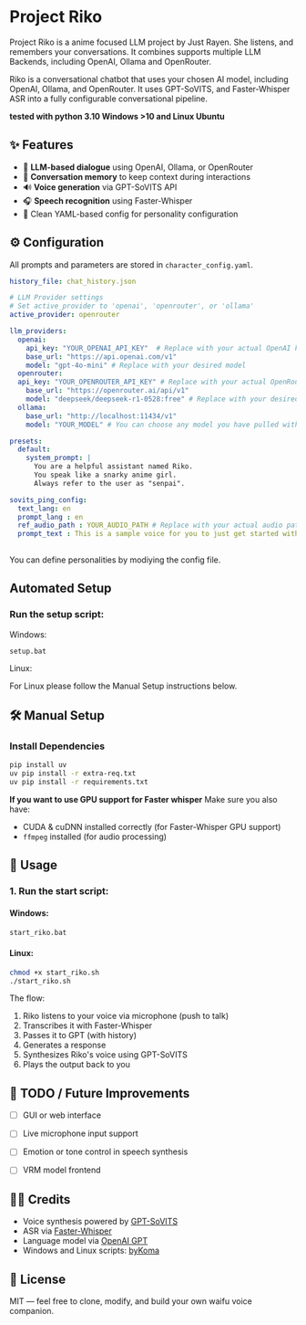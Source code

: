 # Project Riko

Project Riko is a anime focused LLM project by Just Rayen. She listens, and remembers your conversations. It combines supports multiple LLM Backends, including OpenAI, Ollama and OpenRouter.

Riko is a conversational chatbot that uses your chosen AI model, including OpenAI, Ollama, and OpenRouter. It uses GPT-SoVITS, and Faster-Whisper ASR into a fully configurable conversational pipeline. 

**tested with python 3.10 Windows >10 and Linux Ubuntu**
## ✨ Features

- 💬 **LLM-based dialogue** using OpenAI, Ollama, or OpenRouter
- 🧠 **Conversation memory** to keep context during interactions
- 🔊 **Voice generation** via GPT-SoVITS API
- 🎧 **Speech recognition** using Faster-Whisper
- 📁 Clean YAML-based config for personality configuration


## ⚙️ Configuration

All prompts and parameters are stored in `character_config.yaml`.

```yaml
history_file: chat_history.json

# LLM Provider settings
# Set active_provider to 'openai', 'openrouter', or 'ollama'
active_provider: openrouter

llm_providers:
  openai:
    api_key: "YOUR_OPENAI_API_KEY"  # Replace with your actual OpenAI key
    base_url: "https://api.openai.com/v1"
    model: "gpt-4o-mini" # Replace with your desired model
  openrouter:
  api_key: "YOUR_OPENROUTER_API_KEY" # Replace with your actual OpenRouter key
    base_url: "https://openrouter.ai/api/v1"
    model: "deepseek/deepseek-r1-0528:free" # Replace with your desired model
  ollama:
    base_url: "http://localhost:11434/v1"
    model: "YOUR_MODEL" # You can choose any model you have pulled with Ollama

presets:
  default:
    system_prompt: |
      You are a helpful assistant named Riko.
      You speak like a snarky anime girl.
      Always refer to the user as "senpai".

sovits_ping_config:
  text_lang: en
  prompt_lang : en
  ref_audio_path : YOUR_AUDIO_PATH # Replace with your actual audio path
  prompt_text : This is a sample voice for you to just get started with because it sounds kind of cute but just make sure this doesn't have long silences.
  
````

You can define personalities by modiying the config file.

## Automated Setup

### Run the setup script:
Windows:

    setup.bat

Linux:

  For Linux please follow the Manual Setup instructions below.


## 🛠️ Manual Setup

### Install Dependencies

```bash
pip install uv 
uv pip install -r extra-req.txt
uv pip install -r requirements.txt
```

**If you want to use GPU support for Faster whisper** Make sure you also have:

* CUDA & cuDNN installed correctly (for Faster-Whisper GPU support)
* `ffmpeg` installed (for audio processing)


## 🧪 Usage

### 1. Run the start script:
#### Windows:
```bash
start_riko.bat
````
#### Linux:
```bash
chmod +x start_riko.sh
./start_riko.sh
```

The flow:

1. Riko listens to your voice via microphone (push to talk)
2. Transcribes it with Faster-Whisper
3. Passes it to GPT (with history)
4. Generates a response
5. Synthesizes Riko's voice using GPT-SoVITS
6. Plays the output back to you


## 📌 TODO / Future Improvements

* [ ] GUI or web interface
* [ ] Live microphone input support
* [ ] Emotion or tone control in speech synthesis
* [ ] VRM model frontend


## 🧑‍🎤 Credits

* Voice synthesis powered by [GPT-SoVITS](https://github.com/RVC-Boss/GPT-SoVITS)
* ASR via [Faster-Whisper](https://github.com/SYSTRAN/faster-whisper)
* Language model via [OpenAI GPT](https://platform.openai.com)
* Windows and Linux scripts: [byKoma](https://github.com/byKoma)


## 📜 License

MIT — feel free to clone, modify, and build your own waifu voice companion.


